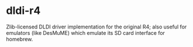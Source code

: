 # dldi-r4

Zlib-licensed DLDI driver implementation for the original R4; also useful for emulators (like DesMuME) which emulate
its SD card interface for homebrew.
